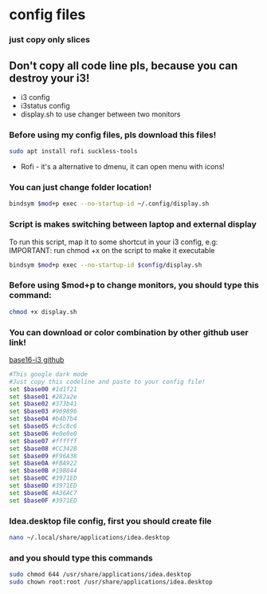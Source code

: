 # config files
### just copy only slices
## Don't copy all code line pls, because you can destroy your i3!

-   i3 config
-   i3status config
-   display.sh to use changer between two monitors

### Before using my config files, pls download this files!
```bash
sudo apt install rofi suckless-tools
```
-   Rofi - it's a alternative to dmenu, it can open menu with icons!

### You can just change folder location!
```bash
bindsym $mod+p exec --no-startup-id ~/.config/display.sh 
```
### Script is makes switching between laptop and external display
To run this script, map it to some shortcut in your i3 config, e.g:     
IMPORTANT: run chmod +x on the script to make it executable 
```bash
bindsym $mod+p exec --no-startup-id $config/display.sh 
```
### Before using $mod+p to change monitors, you should type this command:
```bash
chmod +x display.sh
```

### You can download or color combination by other github user link!
[base16-i3 github](https://github.com/khamer/base16-i3/tree/master/themes)
```bash
#This google dark mode
#Just copy this codeline and paste to your config file!
set $base00 #1d1f21
set $base01 #282a2e
set $base02 #373b41
set $base03 #969896
set $base04 #b4b7b4
set $base05 #c5c8c6
set $base06 #e0e0e0
set $base07 #ffffff
set $base08 #CC342B
set $base09 #F96A38
set $base0A #FBA922
set $base0B #198844
set $base0C #3971ED
set $base0D #3971ED
set $base0E #A36AC7
set $base0F #3971ED
```
### Idea.desktop file config, first you should create file
```bash
nano ~/.local/share/applications/idea.desktop
```
### and you should type this commands
```bash
sudo chmod 644 /usr/share/applications/idea.desktop
sudo chown root:root /usr/share/applications/idea.desktop
```

